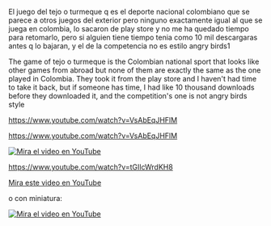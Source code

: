 El juego del tejo o turmeque q es el deporte nacional colombiano que se parece a otros juegos del exterior pero ninguno exactamente igual al que se juega en colombia, lo sacaron de play store y no me ha quedado tiempo para
retomarlo, pero si alguien tiene tiempo tenia como 10 mil descargaras antes q lo bajaran, y el de la competencia no es estilo angry birds1

The game of tejo o turmeque is the Colombian national sport that looks like other games from abroad but none of them are exactly the same as the one played in Colombia. They took it from the play store and I haven't had time to
take it back, but if someone has time, I had like 10 thousand downloads before they downloaded it, and the competition's one is not angry birds style

https://www.youtube.com/watch?v=VsAbEqJHFlM

https://www.youtube.com/watch?v=VsAbEqJHFlM


[![Mira el video en YouTube](https://www.youtube.com/watch?v=VsAbEqJHFlM/0.jpg)](https://www.youtube.com/watch?v=VsAbEqJHFlM)

https://www.youtube.com/watch?v=tGIlcWrdKH8

[Mira este video en YouTube](https://www.youtube.com/watch?v=dQw4w9WgXcQ)

o con miniatura:

[![Mira el video en YouTube](https://img.youtube.com/vi/dQw4w9WgXcQ/0.jpg)](https://www.youtube.com/watch?v=dQw4w9WgXcQ)
